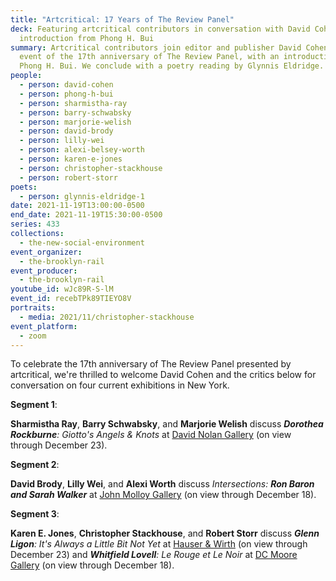 ```yaml
---
title: "Artcritical: 17 Years of The Review Panel"
deck: Featuring artcritical contributors in conversation with David Cohen and an
  introduction from Phong H. Bui
summary: Artcritical contributors join editor and publisher David Cohen on the
  event of the 17th anniversary of The Review Panel, with an introduction from
  Phong H. Bui. We conclude with a poetry reading by Glynnis Eldridge.
people:
  - person: david-cohen
  - person: phong-h-bui
  - person: sharmistha-ray
  - person: barry-schwabsky
  - person: marjorie-welish
  - person: david-brody
  - person: lilly-wei
  - person: alexi-belsey-worth
  - person: karen-e-jones
  - person: christopher-stackhouse
  - person: robert-storr
poets:
  - person: glynnis-eldridge-1
date: 2021-11-19T13:00:00-0500
end_date: 2021-11-19T15:30:00-0500
series: 433
collections:
  - the-new-social-environment
event_organizer:
  - the-brooklyn-rail
event_producer:
  - the-brooklyn-rail
youtube_id: wJc89R-S-lM
event_id: recebTPk89TIEYO8V
portraits:
  - media: 2021/11/christopher-stackhouse
event_platform:
  - zoom
---
```

To celebrate the 17th anniversary of The Review Panel presented by artcritical, we're thrilled to welcome David Cohen and the critics below for conversation on four current exhibitions in New York. 

**Segment 1**: 

**Sharmistha Ray**, **Barry Schwabsky**, and **Marjorie Welish** discuss ***Dorothea Rockburne**: Giotto's Angels & Knots* at [David Nolan Gallery](https://www.davidnolangallery.com/exhibitions/dorothea-rockburne-giottos-angels-knots) (on view through December 23).  

**Segment 2**: 

**David Brody**, **Lilly Wei**, and **Alexi Worth** discuss *Intersections: **Ron Baron and Sarah Walker*** at [John Molloy Gallery](http://www.johnmolloygallery.com/intersections.html) (on view through December 18). 

**Segment 3**: 

**Karen E. Jones**, **Christopher Stackhouse**, and **Robert Storr** discuss ***Glenn Ligon**: It's Always a Little Bit Not Yet* at [Hauser & Wirth](https://www.hauserwirth.com/hauser-wirth-exhibitions/32891-glenn-ligon-its-always-a-little-bit-not-yet) (on view through December 23) and ***Whitfield Lovell**: Le Rouge et Le Noir* at [DC Moore Gallery](https://www.dcmooregallery.com/exhibitions/whitfield-lovell-le-rouge-et-le-noir) (on view through December 18).